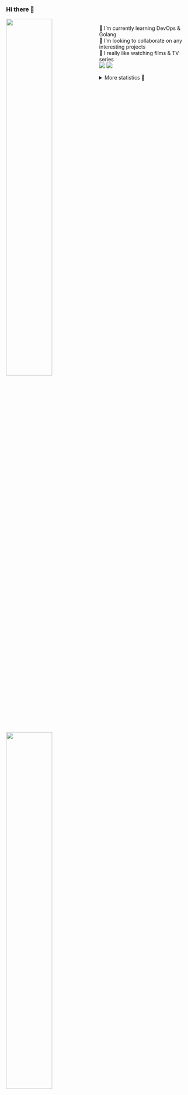 ### Hi there 👋


[<img align="left" width="50%" src="https://github-readme-stats.vercel.app/api?username=rufusnufus&hide=issues&show_icons=true&count_private=true&theme=transparent&title_color=FF6F40&text_color=FBF9F8&icon_color=F48242&hide_border=true&hide_title=true#gh-dark-mode-only">](https://metrics.lecoq.io/rufusnufus#gh-dark-mode-only)
[<img align="left" width="50%" src="https://github-readme-stats.vercel.app/api?username=rufusnufus&hide=issues&show_icons=true&count_private=true&theme=transparent&title_color=FF6533&text_color=4D4644&icon_color=FF8038&hide_border=true&hide_title=true#gh-light-mode-only">](https://metrics.lecoq.io/rufusnufus#gh-light-mode-only)

<p>
  <br>
  🌱 I’m currently learning DevOps & Golang</br>
  👯 I’m looking to collaborate on any interesting projects</br>
  🎥 I really like watching films & TV series</br>
  <a href="https://linkedin.com/in/rufusnufus"><img src="https://img.shields.io/badge/linkedin-0077B5.svg?style=for-the-badge&logo=linkedin&logoColor=white"/></a>
  <a href="https://t.me/rufusnufus"><img src="https://img.shields.io/badge/-telegram-black?style=for-the-badge&color=blue&logo=telegram"/></a>
</p>

<p text-align="left">
<details>
  <summary>More statistics 👀</summary><br/>

<!--START_SECTION:waka-->
![Code Time](http://img.shields.io/badge/Code%20Time-482%20hrs%2058%20mins-blue)

![Profile Views](http://img.shields.io/badge/Profile%20Views-5-blue)

**I'm an Early 🐤** 

```text
🌞 Morning                8811 commits        █████░░░░░░░░░░░░░░░░░░░░   21.96 % 
🌆 Daytime                23118 commits       ██████████████░░░░░░░░░░░   57.63 % 
🌃 Evening                7306 commits        █████░░░░░░░░░░░░░░░░░░░░   18.21 % 
🌙 Night                  880 commits         █░░░░░░░░░░░░░░░░░░░░░░░░   02.19 % 
```
📅 **I'm Most Productive on Monday** 

```text
Monday                   8242 commits        █████░░░░░░░░░░░░░░░░░░░░   20.55 % 
Tuesday                  7555 commits        █████░░░░░░░░░░░░░░░░░░░░   18.83 % 
Wednesday                8059 commits        █████░░░░░░░░░░░░░░░░░░░░   20.09 % 
Thursday                 7450 commits        █████░░░░░░░░░░░░░░░░░░░░   18.57 % 
Friday                   7184 commits        ████░░░░░░░░░░░░░░░░░░░░░   17.91 % 
Saturday                 720 commits         ░░░░░░░░░░░░░░░░░░░░░░░░░   01.79 % 
Sunday                   905 commits         █░░░░░░░░░░░░░░░░░░░░░░░░   02.26 % 
```


📊 **This Week I Spent My Time On** 

```text
💬 Programming Languages: 
Terraform                3 hrs 26 mins       ████████████░░░░░░░░░░░░░   49.47 % 
HCL                      1 hr 27 mins        █████░░░░░░░░░░░░░░░░░░░░   20.98 % 
YAML                     48 mins             ███░░░░░░░░░░░░░░░░░░░░░░   11.63 % 
Ruby                     38 mins             ██░░░░░░░░░░░░░░░░░░░░░░░   09.23 % 
Other                    25 mins             ██░░░░░░░░░░░░░░░░░░░░░░░   06.02 % 

🔥 Editors: 
VS Code                  6 hrs 32 mins       ████████████████████████░   94.03 % 
iTerm2                   24 mins             █░░░░░░░░░░░░░░░░░░░░░░░░   05.97 % 
```

**I Mostly Code in Java** 

```text
Python                   14 repos            ██░░░░░░░░░░░░░░░░░░░░░░░   09.93 % 
Smarty                   11 repos            ██░░░░░░░░░░░░░░░░░░░░░░░   07.80 % 
HCL                      7 repos             █░░░░░░░░░░░░░░░░░░░░░░░░   04.96 % 
Kotlin                   5 repos             █░░░░░░░░░░░░░░░░░░░░░░░░   03.55 % 
HTML                     5 repos             █░░░░░░░░░░░░░░░░░░░░░░░░   03.55 % 
```




 Last Updated on 23/10/2023 00:59:46 UTC
<!--END_SECTION:waka-->

</details>
</p>
